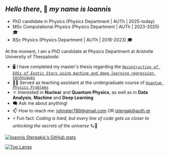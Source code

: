 ## *Hello there*, 👋 *my name is Ioannis*

- PhD candidate in Physics (Physics Department | AUTh | 2025-today)
- MSc Computational Physics (Physics Department | AUTh | 2023-2025) 🎓
- BSc Physics (Physics Department | AUTh | 2018-2023) 🎓
  
At the moment, I am a PhD candidate at Physics Department at Aristotle University of Thessaloniki
- 🖥️ I have completed my master's thesis regarding the [*`Recontruction of EOSs of Exotic Stars using machine and deep learning regression techniques`*](https://github.com/istergak/MSc-Computational-Physics-AUTH/tree/main/Thesis%20-%20ML%20and%20ANNs%20regression%20models%20for%20Exotic%20Star's%20EOSs)
- 👨‍🏫 Served as teaching assistant at the undergraduate course of [`Quantum Physics Problems`](https://github.com/istergak/Quantum-Physics-Problems)
- ⚛️ Interested in **Nuclear** and **Quantum Physics**, as well as in **Data Analysis**,  **Machine** and **Deep Learning**
- 🗨️ Ask me about anything!
- 📫 How to reach me: johnster789@gmail.com OR istergak@auth.gr
- ⚡ Fun fact: *Coding is hard, but every line of code gets us closer to unlocking the secrets of the universe* 🪐🌠

[![Ioannis Stergakis's GitHub stats](https://github-readme-stats.vercel.app/api?username=istergak&show_icons=true&theme=tokyonight)](https://github.com/istergak/github-readme-stats) 

[![Top Langs](https://github-readme-stats.vercel.app/api/top-langs/?username=istergak&layout=pie&show_icons=true&theme=tokyonight)](https://github.com/istergak/github-readme-stats)




<!---
istergak/istergak is a ✨ special ✨ repository because its `README.md` (this file) appears on your GitHub profile.
You can click the Preview link to take a look at your changes.
--->
